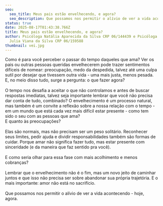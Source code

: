 ```yaml
---
seo:
  seo_title: Meus pais estão envelhecendo, e agora?
  seo_description: Que possamos nos permitir o alívio de ver a vida acontecendo - hoje, agora.
status: true
date: 2025-08-17T01:43:38.766Z
title: Meus pais estão envelhecendo, e agora?
author: Psicóloga Natália Aparecida da Silva CRP 06/144439 e Psicóloga Maria
  Julia Viana da Silva CRP 06/159588
thumbnail: vei.jpg
---
```

<!--StartFragment-->

Como é para você perceber o passar do tempo daqueles que ama? Ver os pais ou outras pessoas queridas envelhecerem pode trazer sentimentos difíceis de nomear: preocupação, medo da despedida, talvez até uma culpa sutil por desejar que tivessem outra vida - uma mais justa, menos pesada. E, no meio disso tudo, surge a pergunta: o que fazer agora?\
\
O tempo nos desafia a aceitar o que não controlamos e antes de buscar respostas imediatas, talvez seja importante lembrar que você não precisa dar conta de tudo, combinado? O envelhecimento é um processo natural, mas também é um convite a reflexão sobre a nossa relação com o tempo - em um mundo que está cada vez mais difícil estar presente - como tem sido o seu com as pessoas que ama?\
E quanto às preocupações?\
\
Elas são normais, mas não precisam ser um peso solitário. Reconhecer seus limites, pedir ajuda e dividir responsabilidades também são formas de cuidar. Porque amar não significa fazer tudo, mas estar presente com sinceridade (e da maneira que faz sentido pra você).\
\
E como seria olhar para essa fase com mais acolhimento e menos cobranças?\
\
Lembrar que o envelhecimento não é o fim, mas um novo jeito de caminhar juntos e que isso não precisa ser sobre abandonar sua própria trajetória. E o mais importante: amor não está no sacrifício.\
\
Que possamos nos permitir o alívio de ver a vida acontecendo - hoje, agora.

<!--EndFragment-->